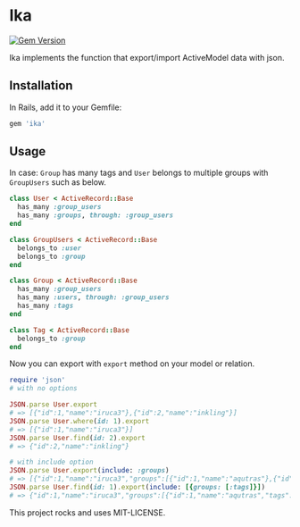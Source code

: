 # Ika
[![Gem Version](https://badge.fury.io/rb/ika.svg)](http://badge.fury.io/rb/ika)

Ika implements the function that export/import ActiveModel data with json.

## Installation

In Rails, add it to your Gemfile:

```ruby
gem 'ika'
```

## Usage

In case: `Group` has many tags and `User` belongs to multiple groups with `GroupUsers` such as below.

```ruby
class User < ActiveRecord::Base
  has_many :group_users
  has_many :groups, through: :group_users
end

class GroupUsers < ActiveRecord::Base
  belongs_to :user
  belongs_to :group
end

class Group < ActiveRecord::Base
  has_many :group_users
  has_many :users, through: :group_users
  has_many :tags
end

class Tag < ActiveRecord::Base
  belongs_to :group
end
```

Now you can export with `export` method on your model or relation.

```ruby
require 'json'
# with no options

JSON.parse User.export
# => [{"id":1,"name":"iruca3"},{"id":2,"name":"inkling"}]
JSON.parse User.where(id: 1).export
# => [{"id":1,"name":"iruca3"}]
JSON.parse User.find(id: 2).export
# => {"id":2,"name":"inkling"}

# with include option
JSON.parse User.export(include: :groups)
# => [{"id":1,"name":"iruca3","groups":[{"id":1,"name":"aqutras"},{"id":2,"name":"Splatoon"}]},{"id":2,"name":"inkling","groups":[{"id":2,"name":"Splatoon"}]}]
JSON.parse User.find(id: 1).export(include: [{groups: [:tags]}])
# => {"id":1,"name":"iruca3","groups":[{"id":1,"name":"aqutras","tags":[{"id":1,"name":"Company"}]},{"id":2,"name":"Splatoon","tags":[{"id":2,"name":"Game"},{"id":3,"name":"Inkling"}]}]}
```

This project rocks and uses MIT-LICENSE.
